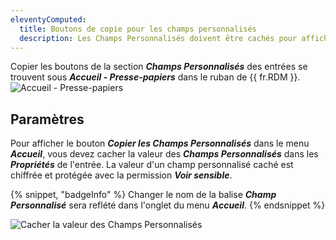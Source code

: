 ```yaml
---
eleventyComputed:
  title: Boutons de copie pour les champs personnalisés
  description: Les Champs Personnalisés doivent être cachés pour afficher les Boutons de Copie des Champs Personnalisés dans le ruban de {{ fr.RDM }}.
---
```

Copier les boutons de la section ***Champs Personnalisés*** des entrées se trouvent sous ***Accueil - Presse-papiers*** dans le ruban de {{ fr.RDM }}.
![Accueil - Presse-papiers](https://cdnweb.devolutions.net/docs/RDMW6004_2023_2.png)

## Paramètres

Pour afficher le bouton ***Copier les Champs Personnalisés*** dans le menu ***Accueil***, vous devez cacher la valeur des ***Champs Personnalisés*** dans les ***Propriétés*** de l'entrée. La valeur d'un champ personnalisé caché est chiffrée et protégée avec la permission ***Voir sensible***.

{% snippet, "badgeInfo" %}
Changer le nom de la balise ***Champ Personnalisé*** sera reflété dans l'onglet du menu ***Accueil***.
{% endsnippet %}

![Cacher la valeur des Champs Personnalisés](https://cdnweb.devolutions.net/docs/RDMW6003_2023_2.png)
